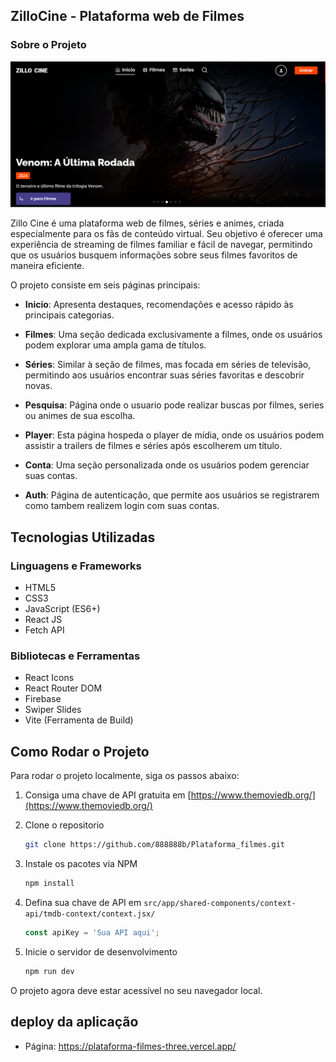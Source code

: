 ## ZilloCine - Plataforma web de Filmes

### Sobre o Projeto

![imagem inicial da aplicação](./src/components/app/images/home_img.png)

Zillo Cine é uma plataforma web de filmes, séries e animes, criada especialmente para os fãs de conteúdo virtual. Seu objetivo é oferecer uma experiência de streaming de filmes familiar e fácil de navegar, permitindo que os usuários busquem informações sobre seus filmes favoritos de maneira eficiente.

O projeto consiste em seis páginas principais:

- **Inicio**: Apresenta destaques, recomendações e acesso rápido às principais categorias.

- **Filmes**: Uma seção dedicada exclusivamente a filmes, onde os usuários podem explorar uma ampla gama de títulos.

- **Séries**: Similar à seção de filmes, mas focada em séries de televisão, permitindo aos usuários encontrar suas séries favoritas e descobrir novas.

- **Pesquisa**: Página onde o usuario pode realizar buscas por filmes, series ou animes de sua escolha.

- **Player**: Esta página hospeda o player de mídia, onde os usuários podem assistir a trailers de filmes e séries após escolherem um título.

- **Conta**: Uma seção personalizada onde os usuários podem gerenciar suas contas.

- **Auth**: Página de autenticação, que permite aos usuários se registrarem como tambem realizem login com suas contas.

## Tecnologias Utilizadas

### Linguagens e Frameworks

- HTML5
- CSS3
- JavaScript (ES6+)
- React JS
- Fetch API

### Bibliotecas e Ferramentas

- React Icons
- React Router DOM
- Firebase
- Swiper Slides
- Vite (Ferramenta de Build)

## Como Rodar o Projeto

Para rodar o projeto localmente, siga os passos abaixo:

1. Consiga uma chave de API gratuita em [https://www.themoviedb.org/](https://www.themoviedb.org/)
2. Clone o repositorio
   ```sh
   git clone https://github.com/888888b/Plataforma_filmes.git
   ```
3. Instale os pacotes via NPM
   ```sh
   npm install
   ```
4. Defina sua chave de API em `src/app/shared-components/context-api/tmdb-context/context.jsx/`
   ```js
   const apiKey = 'Sua API aqui';
   ```

5. Inicie o servidor de desenvolvimento
    ```sh
    npm run dev
    ```

O projeto agora deve estar acessível no seu navegador local.

## deploy da aplicação

- Página: https://plataforma-filmes-three.vercel.app/